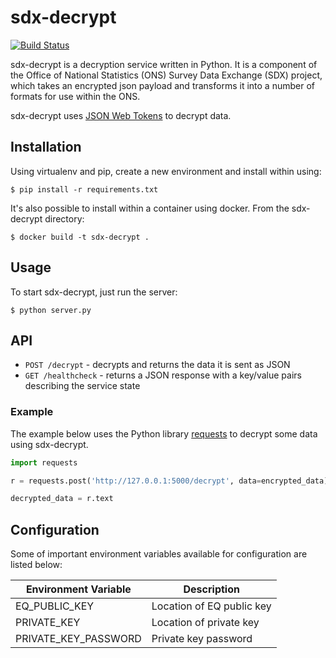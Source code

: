 # sdx-decrypt

[![Build Status](https://travis-ci.org/ONSdigital/sdx-decrypt.svg?branch=master)](https://travis-ci.org/ONSdigital/sdx-decrypt)

sdx-decrypt is a decryption service written in Python. It is a component of the Office of National Statistics (ONS) Survey Data Exchange (SDX) project, which takes an encrypted json payload and transforms it into a number of formats for use within the ONS.

sdx-decrypt uses [JSON Web Tokens](https://jwt.io/) to decrypt data.

## Installation

Using virtualenv and pip, create a new environment and install within using:

    $ pip install -r requirements.txt

It's also possible to install within a container using docker. From the sdx-decrypt directory:

    $ docker build -t sdx-decrypt .

## Usage

To start sdx-decrypt, just run the server:

    $ python server.py

## API

 * `POST /decrypt` - decrypts and returns the data it is sent as JSON
 * `GET /healthcheck` - returns a JSON response with a key/value pairs describing the service state


### Example

The example below uses the Python library [requests](https://github.com/kennethreitz/requests) to decrypt some data using sdx-decrypt.

```python
import requests

r = requests.post('http://127.0.0.1:5000/decrypt', data=encrypted_data)

decrypted_data = r.text
```

## Configuration

Some of important environment variables available for configuration are listed below:

| Environment Variable            | Description
|---------------------------------|-------------------------------
| EQ_PUBLIC_KEY                   | Location of EQ public key
| PRIVATE_KEY                     | Location of private key
| PRIVATE_KEY_PASSWORD            | Private key password











